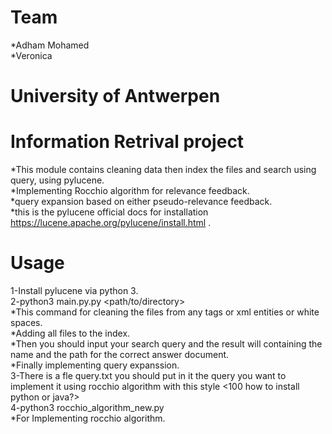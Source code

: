 # Team
*Adham Mohamed <br>
*Veronica <br>

# University of Antwerpen 


# Information Retrival project <br>
*This module contains cleaning data then index the files and search using query, using pylucene.<br>
*Implementing Rocchio algorithm for relevance feedback.<br>
*query expansion based on either pseudo-relevance feedback.<br>
*this is the pylucene official docs for installation https://lucene.apache.org/pylucene/install.html .<br>

# Usage
1-Install pylucene via python 3. <br>
2-python3 main.py.py <path/to/directory><br>
*This command for cleaning the files from any tags or xml entities or white spaces.<br>
*Adding all files to the index. <br>
*Then you should input your search query and the result will containing the name and the path for the correct answer document.<br>
*Finally implementing query expanssion. <br>
3-There is a fle query.txt you should put in it the query you want to implement it using rocchio algorithm with this style <100 how to install python or java?> <br>
4-python3 rocchio_algorithm_new.py <br>
*For Implementing rocchio algorithm. <br>

